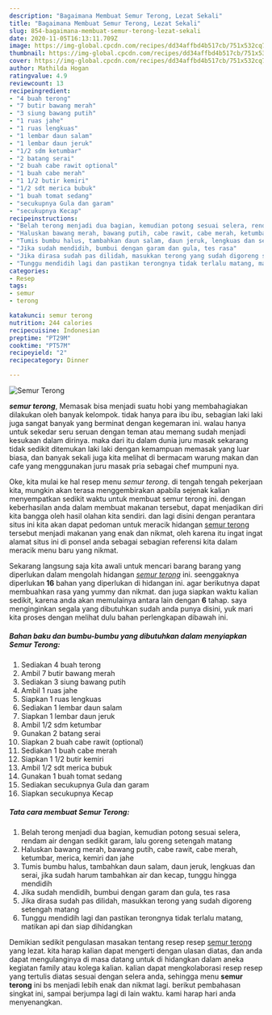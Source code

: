 ```yaml
---
description: "Bagaimana Membuat Semur Terong, Lezat Sekali"
title: "Bagaimana Membuat Semur Terong, Lezat Sekali"
slug: 854-bagaimana-membuat-semur-terong-lezat-sekali
date: 2020-11-05T16:13:11.709Z
image: https://img-global.cpcdn.com/recipes/dd34affbd4b517cb/751x532cq70/semur-terong-foto-resep-utama.jpg
thumbnail: https://img-global.cpcdn.com/recipes/dd34affbd4b517cb/751x532cq70/semur-terong-foto-resep-utama.jpg
cover: https://img-global.cpcdn.com/recipes/dd34affbd4b517cb/751x532cq70/semur-terong-foto-resep-utama.jpg
author: Mathilda Hogan
ratingvalue: 4.9
reviewcount: 13
recipeingredient:
- "4 buah terong"
- "7 butir bawang merah"
- "3 siung bawang putih"
- "1 ruas jahe"
- "1 ruas lengkuas"
- "1 lembar daun salam"
- "1 lembar daun jeruk"
- "1/2 sdm ketumbar"
- "2 batang serai"
- "2 buah cabe rawit optional"
- "1 buah cabe merah"
- "1 1/2 butir kemiri"
- "1/2 sdt merica bubuk"
- "1 buah tomat sedang"
- "secukupnya Gula dan garam"
- "secukupnya Kecap"
recipeinstructions:
- "Belah terong menjadi dua bagian, kemudian potong sesuai selera, rendam air dengan sedikit garam, lalu goreng setengah matang"
- "Haluskan bawang merah, bawang putih, cabe rawit, cabe merah, ketumbar, merica, kemiri dan jahe"
- "Tumis bumbu halus, tambahkan daun salam, daun jeruk, lengkuas dan serai, jika sudah harum tambahkan air dan kecap, tunggu hingga mendidih"
- "Jika sudah mendidih, bumbui dengan garam dan gula, tes rasa"
- "Jika dirasa sudah pas dilidah, masukkan terong yang sudah digoreng setengah matang"
- "Tunggu mendidih lagi dan pastikan terongnya tidak terlalu matang, matikan api dan siap dihidangkan"
categories:
- Resep
tags:
- semur
- terong

katakunci: semur terong 
nutrition: 244 calories
recipecuisine: Indonesian
preptime: "PT29M"
cooktime: "PT57M"
recipeyield: "2"
recipecategory: Dinner

---
```



![Semur Terong](https://img-global.cpcdn.com/recipes/dd34affbd4b517cb/751x532cq70/semur-terong-foto-resep-utama.jpg)

<b><i>semur terong</i></b>, Memasak bisa menjadi suatu hobi yang membahagiakan dilakukan oleh banyak kelompok. tidak hanya para ibu ibu, sebagian laki laki juga sangat banyak yang berminat dengan kegemaran ini. walau hanya untuk sekedar seru seruan dengan teman atau memang sudah menjadi kesukaan dalam dirinya. maka dari itu dalam dunia juru masak sekarang tidak sedikit ditemukan laki laki dengan kemampuan memasak yang luar biasa, dan banyak sekali juga kita melihat di bermacam warung makan dan cafe yang menggunakan juru masak pria sebagai chef mumpuni nya.



Oke, kita mulai ke hal resep menu <i>semur terong</i>. di tengah tengah pekerjaan kita, mungkin akan terasa menggembirakan apabila sejenak kalian menyempatkan sedikit waktu untuk membuat semur terong ini. dengan keberhasilan anda dalam membuat makanan tersebut, dapat menjadikan diri kita bangga oleh hasil olahan kita sendiri. dan lagi disini dengan perantara situs ini kita akan dapat pedoman untuk meracik hidangan <u>semur terong</u> tersebut menjadi makanan yang enak dan nikmat, oleh karena itu ingat ingat alamat situs ini di ponsel anda sebagai sebagian referensi kita dalam meracik menu baru yang nikmat.


Sekarang langsung saja kita awali untuk mencari barang barang yang diperlukan dalam mengolah hidangan <u><i>semur terong</i></u> ini. seenggaknya diperlukan <b>16</b> bahan yang diperlukan di hidangan ini. agar berikutnya dapat membuahkan rasa yang yummy dan nikmat. dan juga siapkan waktu kalian sedikit, karena anda akan memulainya antara lain dengan <b>6</b> tahap. saya menginginkan segala yang dibutuhkan sudah anda punya disini, yuk mari kita proses dengan melihat dulu bahan perlengkapan dibawah ini.

<!--inarticleads1-->

##### Bahan baku dan bumbu-bumbu yang dibutuhkan dalam menyiapkan Semur Terong:

1. Sediakan 4 buah terong
1. Ambil 7 butir bawang merah
1. Sediakan 3 siung bawang putih
1. Ambil 1 ruas jahe
1. Siapkan 1 ruas lengkuas
1. Sediakan 1 lembar daun salam
1. Siapkan 1 lembar daun jeruk
1. Ambil 1/2 sdm ketumbar
1. Gunakan 2 batang serai
1. Siapkan 2 buah cabe rawit (optional)
1. Sediakan 1 buah cabe merah
1. Siapkan 1 1/2 butir kemiri
1. Ambil 1/2 sdt merica bubuk
1. Gunakan 1 buah tomat sedang
1. Sediakan secukupnya Gula dan garam
1. Siapkan secukupnya Kecap




<!--inarticleads2-->

##### Tata cara membuat Semur Terong:

1. Belah terong menjadi dua bagian, kemudian potong sesuai selera, rendam air dengan sedikit garam, lalu goreng setengah matang
1. Haluskan bawang merah, bawang putih, cabe rawit, cabe merah, ketumbar, merica, kemiri dan jahe
1. Tumis bumbu halus, tambahkan daun salam, daun jeruk, lengkuas dan serai, jika sudah harum tambahkan air dan kecap, tunggu hingga mendidih
1. Jika sudah mendidih, bumbui dengan garam dan gula, tes rasa
1. Jika dirasa sudah pas dilidah, masukkan terong yang sudah digoreng setengah matang
1. Tunggu mendidih lagi dan pastikan terongnya tidak terlalu matang, matikan api dan siap dihidangkan




Demikian sedikit pengulasan masakan tentang resep resep <u>semur terong</u> yang lezat. kita harap kalian dapat mengerti dengan ulasan diatas, dan anda dapat mengulanginya di masa datang untuk di hidangkan dalam aneka kegiatan family atau kolega kalian. kalian dapat mengkolaborasi resep resep yang tertulis diatas sesuai dengan selera anda, sehingga menu <b>semur terong</b> ini bs menjadi lebih enak dan nikmat lagi. berikut pembahasan singkat ini, sampai berjumpa lagi di lain waktu. kami harap hari anda menyenangkan.
